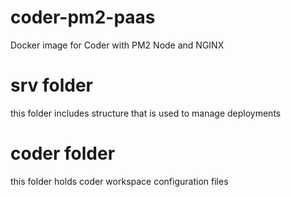 # coder-pm2-paas
Docker image for Coder with PM2 Node and NGINX

# srv folder
this folder includes structure that is used to manage deployments 

# coder folder
this folder holds coder workspace configuration files
